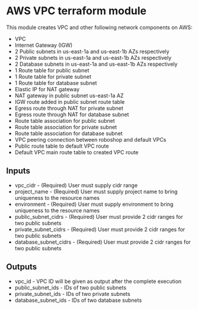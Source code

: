 # AWS VPC terraform module

This module creates VPC and other following network components on AWS:

* VPC
* Internet Gateway (IGW)
* 2 Public subnets in us-east-1a and us-east-1b AZs respectively
* 2 Private subnets in us-east-1a and us-east-1b AZs respectively
* 2 Database subnets in us-east-1a and us-east-1b AZs respectively
* 1 Route table for public subnet
* 1 Route table for private subnet
* 1 Route table for database subnet
* Elastic IP for NAT gateway
* NAT gateway in public subnet us-east-1a AZ
* IGW route added in public subnet route table
* Egress route through NAT for private subnet
* Egress route through NAT for database subnet
* Route table association for public subnet
* Route table association for private subnet
* Route table association for database subnet
* VPC peering connection between roboshop and default VPCs
* Public route table to default VPC route
* Default VPC main route table to created VPC route

## Inputs

* vpc_cidr - (Required) User must supply cidr range
* project_name - (Required) User must supply project name to bring uniqueness to the resource names
* environment - (Required) User must supply environment to bring uniqueness to the resource names
* public_subnet_cidrs - (Required) User must provide 2 cidr ranges for two public subnets
* private_subnet_cidrs - (Required) User must provide 2 cidr ranges for two public subnets
* database_subnet_cidrs - (Required) User must provide 2 cidr ranges for two public subnets

## Outputs

* vpc_id - VPC ID will be given as output after the complete execution
* public_subnet_ids - IDs of two public subnets
* private_subnet_ids - IDs of two private subnets
* database_subnet_ids - IDs of two database subnets

